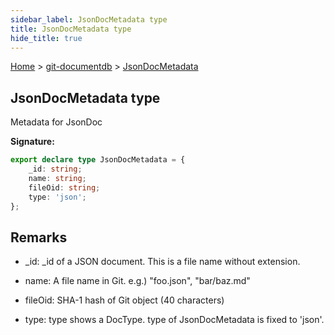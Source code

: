```yaml
---
sidebar_label: JsonDocMetadata type
title: JsonDocMetadata type
hide_title: true
---
```


[Home](./index.md) &gt; [git-documentdb](./git-documentdb.md) &gt; [JsonDocMetadata](./git-documentdb.jsondocmetadata.md)

## JsonDocMetadata type

Metadata for JsonDoc

<b>Signature:</b>

```typescript
export declare type JsonDocMetadata = {
    _id: string;
    name: string;
    fileOid: string;
    type: 'json';
};
```

## Remarks

- \_id: \_id of a JSON document. This is a file name without extension.

- name: A file name in Git. e.g.) "foo.json", "bar/baz.md"

- fileOid: SHA-1 hash of Git object (40 characters)

- type: type shows a DocType. type of JsonDocMetadata is fixed to 'json'.

